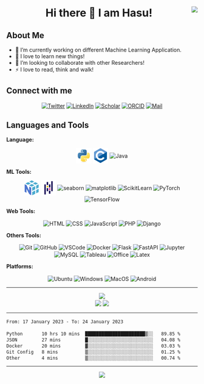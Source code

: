 <h1 align="center">Hi there 👋 I am Hasu! <img align="right" src="https://gpvc.arturio.dev/hasu234"/> </h1>

## About Me

- 🔭 I’m currently working on different Machine Learning Application.
- 🌱 I love to learn new things!
- 👯 I’m looking to collaborate with other Researchers!
- ⚡ I love to read, think and walk!

## Connect with me

<div align="center">

[<img align="center" alt="Twitter" height="40" width="50" src="https://cdn.jsdelivr.net/gh/devicons/devicon/icons/twitter/twitter-original.svg">][twitter]
[<img align="center" alt="LinkedIn" height="40" width="50" src="https://cdn.jsdelivr.net/gh/devicons/devicon/icons/linkedin/linkedin-original.svg" />][linkedin]
[<img align="center" alt="Scholar" height="40" width="50" src="https://cdn.worldvectorlogo.com/logos/google-scholar.svg" />][scholar]
[<img align="center" alt="ORCID" height="40" width="50" src="https://upload.wikimedia.org/wikipedia/commons/0/06/ORCID_iD.svg" />][orcid]
[<img align="center" alt="Mail" height="40" width="50" src="https://upload.wikimedia.org/wikipedia/commons/e/ec/Circle-icons-mail.svg" />][mail]

</div>

## Languages and Tools

<div align="center">
  
  <p align="left"><b>Language: </b></p>
  <img align="center" alt="Python" height="40" width="40" src="https://raw.githubusercontent.com/devicons/devicon/master/icons/python/python-original.svg">
  <img align="center" alt="C" height="40" width="40" src="https://raw.githubusercontent.com/devicons/devicon/master/icons/c/c-original.svg">
  <img align="center" alt="Java" height="40" width="40" src="https://cdn.jsdelivr.net/gh/devicons/devicon/icons/java/java-original.svg">
  
  <p align="left"><b>ML Tools: </b></p>
  <img align="center" alt="numpy" height="40" width="40" src="https://raw.githubusercontent.com/devicons/devicon/master/icons/numpy/numpy-original.svg">
  <img align="center" alt="pandas" height="40" width="40" src="https://raw.githubusercontent.com/devicons/devicon/master/icons/pandas/pandas-original.svg">
  <img align="center" alt="seaborn" height="40" width="40" src="https://seaborn.pydata.org/_images/logo-mark-lightbg.svg">
  <img align="center" alt="matplotlib" height="40" width="40"src="https://upload.wikimedia.org/wikipedia/commons/8/84/Matplotlib_icon.svg">
  <img align="center" alt="ScikitLearn" height="40" width="40"src="https://upload.wikimedia.org/wikipedia/commons/0/05/Scikit_learn_logo_small.svg">
  <img align="center" alt="PyTorch" height="40" width="40"src="https://www.vectorlogo.zone/logos/pytorch/pytorch-icon.svg">
  <img align="center" alt="TensorFlow" height="40" width="40"src="https://cdn.worldvectorlogo.com/logos/tensorflow-2.svg">
  
  <p align="left"><b>Web Tools: </b></p>
  <img align="center" alt="HTML" height="40" width="40" src="https://cdn.worldvectorlogo.com/logos/html-1.svg">
  <img align="center" alt="CSS" height="40" width="40" src="https://cdn.worldvectorlogo.com/logos/css-3.svg">
  <img align="center" alt="JavaScript" height="40" width="50" src="https://cdn.worldvectorlogo.com/logos/javascript-1.svg">
  <img align="center" alt="PHP" height="40" width="40"src="https://cdn.worldvectorlogo.com/logos/php-1.svg">
  <img align="center" alt="Django" height="40" width="40"src="https://cdn.worldvectorlogo.com/logos/django-community.svg">
  
  <p align="left"><b>Others Tools: </b></p>
  <img align="center" alt="Git" height="40" width="40" src="https://cdn.worldvectorlogo.com/logos/git-icon.svg">
  <img align="center" alt="GitHub" height="40" width="40"src="https://www.svgrepo.com/show/217753/github.svg">
  <img align="center" alt="VSCode" height="40" width="40" src="https://upload.wikimedia.org/wikipedia/commons/9/9a/Visual_Studio_Code_1.35_icon.svg">
  <img align="center" alt="Docker" height="40" width="40"src="https://cdn.worldvectorlogo.com/logos/docker.svg">
  <img align="center" alt="Flask" height="40" width="40"src="https://brandeps.com/logo-download/F/Flask-logo-vector-01.svg">
  <img align="center" alt="FastAPI" height="40" width="40"src="https://cdn.worldvectorlogo.com/logos/fastapi-1.svg">
  <img align="center" alt="Jupyter" height="40" width="40" src="https://upload.wikimedia.org/wikipedia/commons/3/38/Jupyter_logo.svg">
  <img align="center" alt="MySQL" height="40" width="40" src="https://cdn.worldvectorlogo.com/logos/mysql-6.svg">
  <img align="center" alt="Tableau" height="40" width="40" src="https://cdn.worldvectorlogo.com/logos/tableau-software.svg">
  <img align="center" alt="Office" height="40" width="40" src="https://upload.wikimedia.org/wikipedia/commons/5/5f/Microsoft_Office_logo_%282019%E2%80%93present%29.svg">
  <img align="center" alt="Latex" height="40" width="40" src="https://www.svgrepo.com/show/306324/latex.svg">
  
  <p align="left"><b>Platforms: </b></p>
  <img align="center" alt="Ubuntu" height="40" width="40" src="https://cdn.worldvectorlogo.com/logos/ubuntu-4.svg">
  <img align="center" alt="Windows" height="40" width="40" src="https://cdn.worldvectorlogo.com/logos/microsoft-windows-22.svg">
  <img align="center" alt="MacOS" height="40" width="40" src="https://upload.wikimedia.org/wikipedia/commons/2/22/MacOS_logo_%282017%29.svg">
  <img align="center" alt="Android" height="40" width="40"src="https://cdn.worldvectorlogo.com/logos/android.svg">
  
</div>

---

<div align="center">
  <img width="40%" src="https://github-readme-stats.vercel.app/api/top-langs/?username=hasu234&langs_count=8&layout=compact&theme=vue-dark&hide_border=true" />
</div>

<div align="center">
  <img width="47%" src="https://github-readme-stats.vercel.app/api?username=hasu234&theme=vue-dark&count_private=true&show_icons=true&include_all_commits=true&hide_border=true" />
  <img width="47%" src="https://github-readme-streak-stats.herokuapp.com/?user=hasu234&theme=vue-dark&hide_border=true" />
</div>

---

<!--START_SECTION:waka-->

```text
From: 17 January 2023 - To: 24 January 2023

Python       10 hrs 10 mins  ██████████████████████▒░░   89.85 %
JSON         27 mins         █░░░░░░░░░░░░░░░░░░░░░░░░   04.08 %
Docker       20 mins         ▓░░░░░░░░░░░░░░░░░░░░░░░░   03.03 %
Git Config   8 mins          ▒░░░░░░░░░░░░░░░░░░░░░░░░   01.25 %
Other        4 mins          ▒░░░░░░░░░░░░░░░░░░░░░░░░   00.74 %
```

<!--END_SECTION:waka-->

---

<div align="center">
  <img src="https://quotes-github-readme.vercel.app/api?type=horizontal&theme=nord" />
</div>

<!-- <div align="center">
  <img src="[https://quotes-github-readme.vercel.app/api?type=horizontal&theme=nord](https://github-readme-quotes.herokuapp.com/quote?theme=vue-dark&animation=default&layout=default&font=default)" />
</div>

![Quote](https://github-readme-quotes.herokuapp.com/quote?theme=vue-dark&animation=default&layout=default&font=default) -->

[twitter]: https://twitter.com/last_train_23
[linkedin]: https://www.linkedin.com/in/hasmot-ali-hasu-29327b152/
[scholar]: https://scholar.google.com/citations?hl=en&user=0urBAHYAAAAJ
[orcid]: https://orcid.org/0000-0002-8885-2501
[mail]: mailto:hasmot23@gmail.com

